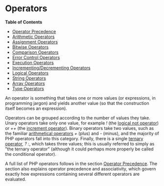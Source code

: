 Operators
=========

**Table of Contents**

-   [Operator Precedence](/language/operators/precedence.html)
-   [Arithmetic Operators](/language/operators/arithmetic.html)
-   [Assignment Operators](/language/operators/assignment.html)
-   [Bitwise Operators](/language/operators/bitwise.html)
-   [Comparison Operators](/language/operators/comparison.html)
-   [Error Control Operators](/language/operators/errorcontrol.html)
-   [Execution Operators](/language/operators/execution.html)
-   [Incrementing/Decrementing
    Operators](/language/operators/increment.html)
-   [Logical Operators](/language/operators/logical.html)
-   [String Operators](/language/operators/string.html)
-   [Array Operators](/language/operators/array.html)
-   [Type Operators](/language/operators/type.html)

An operator is something that takes one or more values (or expressions,
in programming jargon) and yields another value (so that the
construction itself becomes an expression).

Operators can be grouped according to the number of values they take.
Unary operators take only one value, for example *!* (the
<a href="/language/operators/logical.html" class="link">logical not operator</a>)
or *++* (the
<a href="/language/operators/increment.html" class="link">increment operator</a>).
Binary operators take two values, such as the familiar
<a href="/language/operators/arithmetic.html" class="link">arithmetical operators</a>
*+* (plus) and *-* (minus), and the majority of PHP operators fall into
this category. Finally, there is a single
<a href="/language/operators/comparison.html#language.operators.comparison.ternary" class="link">ternary operator</a>,
*? :*, which takes three values; this is usually referred to simply as
"the ternary operator" (although it could perhaps more properly be
called the conditional operator).

A full list of PHP operators follows in the section
<a href="/language/operators/precedence.html" class="link">Operator Precedence</a>.
The section also explains operator precedence and associativity, which
govern exactly how expressions containing several different operators
are evaluated.
